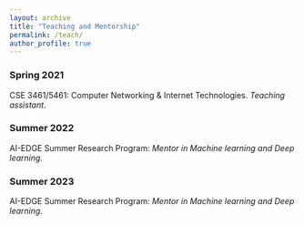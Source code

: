 ```yaml
---
layout: archive
title: "Teaching and Mentorship"
permalink: /teach/
author_profile: true
---
```


### Spring 2021 
CSE 3461/5461: Computer Networking & Internet Technologies. *Teaching assistant*.
### Summer 2022 
AI-EDGE Summer Research Program: *Mentor in Machine learning and Deep learning*.
### Summer 2023 
AI-EDGE Summer Research Program: *Mentor in Machine learning and Deep learning*. 

